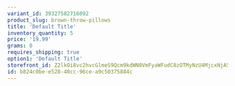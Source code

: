 ```yaml
---
variant_id: 39327582716092
product_slug: brown-throw-pillows
title: 'Default Title'
inventory_quantity: 5
price: '19.99'
grams: 0
requires_shipping: true
option1: 'Default Title'
storefront_id: Z2lkOi8vc2hvcGlmeS9Qcm9kdWN0VmFyaWFudC8zOTMyNzU4MjcxNjA5Mg==
id: b824c0be-e528-40cc-96ce-a9c50375884c
---
```


